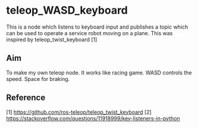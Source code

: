 # teleop_WASD_keyboard
This is a node which listens to keyboard input and publishes a topic which can be used to operate a service robot moving on a plane. This was inspired by teleop_twist_keyboard [1]
## Aim
To make my own teleop node. It works like racing game. WASD controls the speed. Space for braking.

## Reference
[1] https://github.com/ros-teleop/teleop_twist_keyboard
[2] https://stackoverflow.com/questions/11918999/key-listeners-in-python